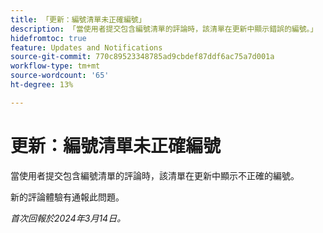 ```yaml
---
title: 「更新：編號清單未正確編號」
description: 「當使用者提交包含編號清單的評論時，該清單在更新中顯示錯誤的編號。」
hidefromtoc: true
feature: Updates and Notifications
source-git-commit: 770c89523348785ad9cbdef87ddf6ac75a7d001a
workflow-type: tm+mt
source-wordcount: '65'
ht-degree: 13%

---
```



# 更新：編號清單未正確編號

當使用者提交包含編號清單的評論時，該清單在更新中顯示不正確的編號。

新的評論體驗有通報此問題。

_首次回報於2024年3月14日。_

